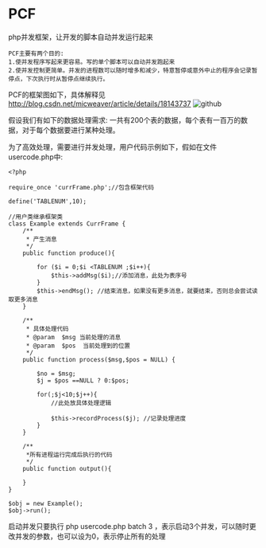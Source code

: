 PCF
===

php并发框架，让开发的脚本自动并发运行起来



	PCF主要有两个目的:
	1.使并发程序写起来更容易。写的单个脚本可以自动并发跑起来
	2.使并发控制更简单。并发的进程数可以随时增多和减少，特意暂停或意外中止的程序会记录暂停点，下次执行时从暂停点继续执行。






PCF的框架图如下，具体解释见 http://blog.csdn.net/micweaver/article/details/18143737
![github](http://img.blog.csdn.net/20140111171633609 "github")

假设我们有如下的数据处理需求: 一共有200个表的数据，每个表有一百万的数据，对于每个数据要进行某种处理。

为了高效处理，需要进行并发处理，用户代码示例如下，假如在文件usercode.php中:

	<?php  

	require_once 'currFrame.php';//包含框架代码

	define('TABLENUM',10);

	//用户类继承框架类
	class Example extends CurrFrame { 
		/**
		 * 产生消息
		 */
		public function produce(){
		
			for ($i = 0;$i <TABLENUM ;$i++){
				$this->addMsg($i);//添加消息，此处为表序号
			}
			$this->endMsg(); //结束消息，如果没有更多消息，就要结束，否则总会尝试读取更多消息
		}
	
		/**
		 * 具体处理代码
		 * @param  $msg 当前处理的消息
		 * @param  $pos  当前处理到的位置  
		 */
		public function process($msg,$pos = NULL) {
			
			$no = $msg;
		    $j = $pos ==NULL ? 0:$pos;
		   
			for(;$j<10;$j++){
			    //此处放具体处理逻辑
			    
				$this->recordProcess($j); //记录处理进度
			}
		}
		
		/**
		 *所有进程运行完成后执行的代码
		 */
		public function output(){
			
		}
	}

	$obj = new Example();
	$obj->run();
	
启动并发只要执行 php usercode.php batch 3 ，表示启动3个并发，可以随时更改并发的参数，也可以设为0，表示停止所有的处理
